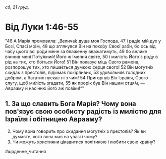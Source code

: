 
_сб, 21 груд._

# Від Луки 1:46-55
"46 А Марія промовила: „Велича́є душа моя Господа,
47 і радіє мій дух у Бозі, Спасі моїм,
48 що зглянувся Він на поко́ру Своєї раби, бо ось від ча́су цього́ всі ро́ди мене за блаженну вважатимуть,
49 бо велике вчинив мені Поту́жний! Його ж Іме́ння святе,
50 і милість Його́ з роду в рід на тих, хто боїться Його́!
51 Він показує міць Свого раме́на, розпорошує тих, хто пиша́ється думкою серця свого́!
52 Він могутніх скидає з престолів, підіймає покі́рливих,
53 удовольняє голодних добром, а багатих пускає ні з чи́м!
54 Пригорну́в Він Ізраїля, Свого слугу, щоб ми́лість згадати,
55 як прорік був Він нашим отця́м, — Аврааму й насінню його аж повіки!“"

## 1. За що славить Бога Марія? Чому вона пов'язує свою особисту радість із милістю для Ізраїля і обітницею Аврааму?
2. Чому вона говорить про скидання могутніх з престолів? Як ви думаєте, кого вона має на увазі і чому?
3. Чи можуть християни цікавитися політикою і любити свою країну?

#щоденне_читання
